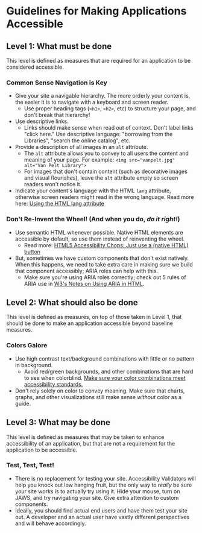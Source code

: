 # Guidelines for Making Applications Accessible

## Level 1: What must be done
This level is defined as measures that are required for an application to be considered accessible. 

### Common Sense Navigation is Key
- Give your site a navigable hierarchy. The more orderly your content is, the easier it is to navigate with a keyboard and screen reader.
  - Use proper heading tags (`<h1>`, `<h2>`, etc) to structure your page, and don't break that hierarchy!
- Use descriptive links.
  - Links should make sense when read out of context. Don't label links "click here." Use descriptive language: "borrowing from the Libraries", "search the online catalog", etc.
- Provide a description of all images in an `alt` attribute.
  - The `alt` attribute allows you to convey to all users the content and meaning of your page. For example: `<img src="vanpelt.jpg" alt="Van Pelt Library">`
  - For images that don't contain content (such as decorative images and visual flourishes), leave the `alt` attribute empty so screen readers won't notice it.
- Indicate your content's language with the HTML `lang` attribute, otherwise screen readers might read in the wrong language. Read more here: [Using the HTML lang attribute](https://www.paciellogroup.com/blog/2016/06/using-the-html-lang-attribute/)

### Don't Re-Invent the Wheel! (And when you do, _do it right!_)
- Use semantic HTML whenever possible. Native HTML elements are accessible by default, so use them instead of reinventing the wheel.
  - Read more: [HTML5 Accessibility Chops: Just use a (native HTML) button](https://www.paciellogroup.com/blog/2011/04/html5-accessibility-chops-just-use-a-button/)
- But, sometimes we have custom components that don't exist natively. When this happens, we need to take extra care in making sure we build that component accessibly; ARIA roles can help with this.
  - Make sure you're using ARIA roles correctly; check out 5 rules of ARIA use in [W3's Notes on Using ARIA in HTML](https://www.w3.org/TR/2015/WD-aria-in-html-20150521).
  
## Level 2: What should also be done
This level is defined as measures, on top of those taken in Level 1, that should be done to make an application accessible beyond baseline measures.

### Colors Galore
- Use high contrast text/background combinations with little or no pattern in background.
  - Avoid red/green backgrounds, and other combinations that are hard to see when colorblind. [Make sure your color combinations meet accessibility standards.](http://leaverou.github.io/contrast-ratio/)
- Don't rely solely on color to convey meaning. Make sure that charts, graphs, and other visualizations still make sense _without_ color as a guide.

## Level 3: What may be done
This level is defined as measures that may be taken to enhance accessibility of an application, but that are not a requirement for the application to be accessible.

### Test, Test, Test!
- There is no replacement for testing your site. Accessibility Validators will help you knock out low hanging fruit, but the only way to _really_ be sure your site works is to actually try using it. Hide your mouse, turn on JAWS, and try navigating your site. Give extra attention to custom components.
- Ideally, you should find actual end users and have them test your site out. A developer and an actual user have vastly different perspectives and will behave accordingly.